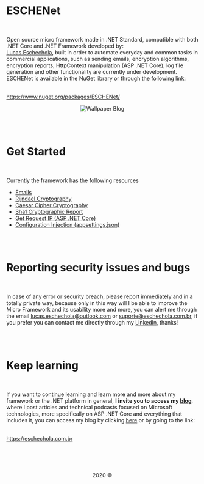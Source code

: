 # ESCHENet

<br>

<p>Open source micro framework made in .NET Standard, compatible with both .NET Core and .NET Framework developed by:<br><a href="https://www.linkedin.com/in/lucas-eschechola-769179166/">Lucas Eschechola</a>, built in order to automate everyday and common tasks in commercial applications, such as sending emails, encryption algorithms, encryption reports, HttpContext manipulation (ASP .NET Core), log file generation and other functionality are currently under development. ESCHENet is available in the NuGet library or through the following link:</p>
<br>
<a href="https://www.nuget.org/packages/ESCHENet/">https://www.nuget.org/packages/ESCHENet/</a>

<br>
<p align="center">
    <img src="https://i.ibb.co/JdwgLYj/wpp-blog.jpg" alt="Wallpaper Blog">
</p>

<br><br>

# Get Started

<br>

<p>Currently the framework has the following resources</p>
<ul>
    <li><a href="https://github.com/Eschechola/ESCHENet/wiki/Emails">Emails</a></li>
    <li><a href="https://github.com/Eschechola/ESCHENet/wiki/Rijdael-Cryptography">Rijndael Cryptography</a></li>
    <li><a href="https://github.com/Eschechola/ESCHENet/wiki/Caesar-Cryptography">Caesar Cipher Cryptography</a></li>
    <li><a href="https://github.com/Eschechola/ESCHENet/wiki/Sha1-Algorithm">Sha1 Cryptographic Report</a></li>
    <li><a href="https://github.com/Eschechola/ESCHENet/wiki/IP-Requests">Get Request IP (ASP .NET Core)</a></li>
    <li><a href="https://github.com/Eschechola/ESCHENet/wiki/Configuration-Dependency">Configuration Injection (appsettings.json)</a></li>
</ul>

<br><br>

# Reporting security issues and bugs

<br>

<p>In case of any error or security breach, please report immediately and in a totally private way, because only in this way will I be able to improve the Micro Framework and its usability more and more, you can alert me through the email <a href="mailto:lucas.eschechola@outlook.com">lucas.eschechola@outlook.com</a> or <a href="mailto:suporte@eschechola.com.br">suporte@eschechola.com.br</a>, if you prefer you can contact me directly through my <a href="https://www.linkedin.com/in/lucas-eschechola-769179166/">LinkedIn</a>, thanks!</p>

<br></br>


# Keep learning

<br>

<p>If you want to continue learning and learn more and more about my framework or the .NET platform in general, <strong>I invite you to access my <a href="https://eschechola.com.br">blog</a></strong>, where I post articles and technical podcasts focused on Microsoft technologies, more specifically on ASP .NET Core and everything that includes it, you can access my blog by clicking <a href="https://eschechola.com.br">here</a> or by going to the link:</p>
<br>
<a href="https://eschechola.com.br">https://eschechola.com.br</a>

<br><br>
<br>

<p align="center">2020 &copy;</p>

<br>
